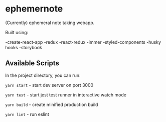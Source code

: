 # ephemernote

(Currently) ephemeral note taking webapp.

Built using:

-create-react-app
-redux
-react-redux
-immer
-styled-components
-husky hooks
-storybook

## Available Scripts

In the project directory, you can run:

`yarn start` - start dev server on port 3000

`yarn test` - start jest test runner in interactive watch mode

`yarn build` - create minified production build

`yarn lint` - run eslint

